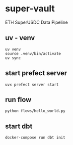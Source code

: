 # super-vault
ETH SuperUSDC Data Pipeline


## uv - venv
```
uv venv
source .venv/bin/activate
uv sync
```

## start prefect server
```
uvx prefect server start
```

## run flow
```
python flows/hello_world.py
```


## start dbt
```
docker-compose run dbt init
```




